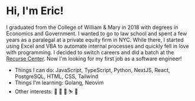 # Hi, I'm Eric!

I graduated from the College of William & Mary in 2018 with degrees in Economics and Government. I wanted to go to law school and spent a few years as a paralegal at a private equity firm in NYC. While there, I started using Excel and VBA to automate internal processes and quickly fell in love with programming. I decided to switch careers and did a batch at the [Recurse Center](https://recurse.com). Now I'm looking for my first job as a software engineer!

- Things I can do: JavaScript, TypeScript, Python, NextJS, React, PostgreSQL, HTML, CSS, Tailwind
- Things I'm learning: Golang, Neovim
- Other interests: 📖 🎸 🎹 ⛷️ 🛫

